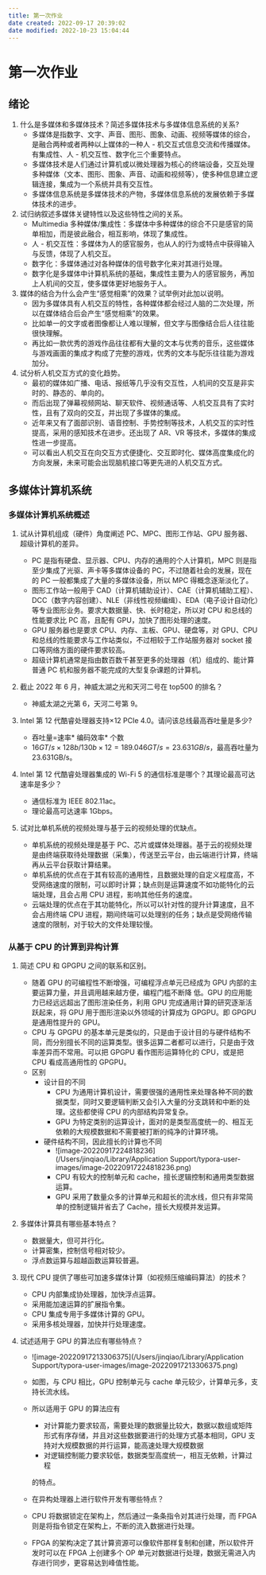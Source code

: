```yaml
---
title: 第一次作业
date created: 2022-09-17 20:39:02
date modified: 2022-10-23 15:04:44
---
```


# 第一次作业

## 绪论

1. 什么是多媒体和多媒体技术？简述多媒体技术与多媒体信息系统的关系?
   - 多媒体是指数字、文字、声音、图形、图象、动画、视频等媒体的综合，是融合两种或者两种以上媒体的一种人 - 机交互式信息交流和传播媒体。有集成性、人 - 机交互性、数字化三个重要特点。
   - 多媒体技术是人们通过计算机或以微处理器为核心的终端设备，交互处理多种媒体（文本、图形、图象、声音、动画和视频等），使多种信息建立逻辑连接，集成为一个系统并具有交互性。
   - 多媒体信息系统是多媒体技术的产物，多媒体信息系统的发展依赖于多媒体技术的进步。
2. 试归纳叙述多媒体关键特性以及这些特性之间的关系。
   - Multimedia 多种媒体/集成性：多媒体中多种媒体的综合不只是感官的简单相加，而是彼此融合，相互影响，体现了集成性。
   - 人 - 机交互性：多媒体为人的感官服务，也从人的行为或特点中获得输入与反馈，体现了人机交互。
   - 数字化：多媒体通过对各种媒体的信号数字化来对其进行处理。
   - 数字化是多媒体中计算机系统的基础，集成性主要为人的感官服务，再加上人机间的交互，使多媒体更好地服务于人。
3. 媒体的结合为什么会产生“感觉相乘”的效果？试举例对此加以说明。
   - 因为多媒体具有人机交互的特性，各种媒体都会经过人脑的二次处理，所以在媒体结合后会产生“感觉相乘”的效果。
   - 比如单一的文字或者图像都让人难以理解，但文字与图像结合后人往往能很快理解。
   - 再比如一款优秀的游戏作品往往都有大量的文本与优秀的音乐，这些媒体与游戏画面的集成才构成了完整的游戏，优秀的文本与配乐往往能为游戏加分。
4. 试分析人机交互方式的变化趋势。
   - 最初的媒体如广播、电话、报纸等几乎没有交互性，人机间的交互是非实时的、静态的、单向的。
   - 而后出现了弹幕视频网站、聊天软件、视频通话等、人机交互具有了实时性，且有了双向的交互，并出现了多媒体的集成。
   - 近年来又有了面部识别、语音控制、手势控制等技术，人机交互的实时性提高，采用的感知技术在进步。还出现了 AR、VR 等技术，多媒体的集成性进一步提高。
   - 可以看出人机交互在向交互方式便捷化、交互即时化、媒体高度集成化的方向发展，未来可能会出现脑机接口等更先进的人机交互方式。

## 多媒体计算机系统

### 多媒体计算机系统概述

1. 试从计算机组成（硬件）角度阐述 PC、MPC、图形工作站、GPU 服务器、超级计算机的差异。

   - PC 是指有硬盘、显示器、CPU、内存的通用的个人计算机，MPC 则是指至少集成了光驱、声卡等多媒体设备的 PC，不过随着社会的发展，现在的 PC 一般都集成了大量的多媒体设备，所以 MPC 得概念逐渐淡化了。
   - 图形工作站一般用于 CAD（计算机辅助设计）、CAE（计算机辅助工程）、DCC（数字内容创建）、NLE（非线性视频编缉）、EDA（电子设计自动化）等专业图形业务。要求大数据量、快、长时稳定，所以对 CPU 和总线的性能要求比 PC 高，且配有 GPU，加快了图形处理的速度。
   - GPU 服务器也是要求 CPU、内存、主板、GPU、硬盘等，对 GPU、CPU 和总线的性能要求与工作站类似，不过相较于工作站服务器对 socket 接口等网络方面的硬件要求较高。
   - 超级计算机通常是指由数百数千甚至更多的处理器（机）组成的、能计算普通 PC 机和服务器不能完成的大型复杂课题的计算机。
2. 截止 2022 年 6 月，神威太湖之光和天河二号在 top500 的排名？
   - 神威太湖之光第 6，天河二号第 9。
3. Intel 第 12 代酷睿处理器支持×12 PCIe 4.0。请问该总线最高吞吐量是多少?
   - 吞吐量=速率\* 编码效率\* 个数
   - $16GT/s \times 128b/130b \times 12=189.046GT/s=23.631GB/s$，最高吞吐量为 23.631GB/s。
4. Intel 第 12 代酷睿处理器集成的 Wi-Fi 5 的通信标准是哪个？其理论最高可达速率是多少？
   - 通信标准为 IEEE 802.11ac。
   - 理论最高可达速率 1Gbps。
5. 试对比单机系统的视频处理与基于云的视频处理的优缺点。
   - 单机系统的视频处理是基于 PC、芯片或媒体处理器。基于云的视频处理是由终端获取待处理数据（采集），传送至云平台，由云端进行计算，终端再从云平台获取计算结果。
   - 单机系统的优点在于其有较高的通用性，且数据处理的自定义程度高，不受网络速度的限制，可以即时计算；缺点则是运算速度不如功能特化的云端处理，且会占用 CPU 进程，影响其他任务的速度。
   - 云端处理的优点在于其功能特化，所以可以针对性的提升计算速度，且不会占用终端 CPU 进程，期间终端可以处理别的任务；缺点是受网络传输速度的限制，对于较大的文件处理较慢。

### 从基于 CPU 的计算到异构计算

1. 简述 CPU 和 GPGPU 之间的联系和区别。

   - 随着 GPU 的可编程性不断增强，可编程浮点单元已经成为 GPU 内部的主要运算力量，并且调用越来越方便，编程门槛不断降 低。GPU 的应用能力已经远远超出了图形渲染任务，利用 GPU 完成通用计算的研究逐渐活跃起来，将 GPU 用于图形渲染以外领域的计算成为 GPGPU。即 GPGPU 是通用性提升的 GPU。
   - CPU 与 GPGPU 的基本单元是类似的，只是由于设计目的与硬件结构不同，而分别擅长不同的运算类型。很多运算二者都可以进行，只是由于效率差异而不常用。可以把 GPGPU 看作图形运算特化的 CPU，或是把 CPU 看成高通用性的 GPGPU。
   - 区别
	 - 设计目的不同
	   - CPU 为通用计算机设计，需要很强的通用性来处理各种不同的数据类型，同时又要逻辑判断又会引入大量的分支跳转和中断的处理。这些都使得 CPU 的内部结构异常复杂。
	   - GPU 为特定类别的运算设计，面对的是类型高度统一的、相互无依赖的大规模数据和不需要被打断的纯净的计算环境。
	 - 硬件结构不同，因此擅长的计算也不同
	   - ![image-20220917224818236](/Users/jinqiao/Library/Application Support/typora-user-images/image-20220917224818236.png)
	   - CPU 有较大的控制单元和 cache，擅长逻辑控制和通用类型数据运算。
	   - GPU 采用了数量众多的计算单元和超长的流水线，但只有非常简单的控制逻辑并省去了 Cache，擅长大规模并发运算。

2. 多媒体计算具有哪些基本特点？

   - 数据量大，但可并行化。
   - 计算密集，控制信号相对较少。
   - 浮点数运算与超越函数运算较普遍。

3. 现代 CPU 提供了哪些可加速多媒体计算（如视频压缩编码算法）的技术？

   - CPU 内部集成协处理器，加快浮点运算。
   - 采用能加速运算的扩展指令集。
   - CPU 集成专用于多媒体计算的 GPU。
   - 采用多核处理器，加快并行处理速度。

4. 试述适用于 GPU 的算法应有哪些特点？

   - ![image-20220917213306375](/Users/jinqiao/Library/Application Support/typora-user-images/image-20220917213306375.png)
   - 如图，与 CPU 相比，GPU 控制单元与 cache 单元较少，计算单元多，支持长流水线。
   - 所以适用于 GPU 的算法应有
	 - 对计算能力要求较高，需要处理的数据量比较大，数据以数组或矩阵形式有序存储，并且对这些数据要进行的处理方式基本相同，GPU 支持对大规模数据的并行运算，能高速处理大规模数据
	 - 对逻辑控制能力要求较低，数据类型高度统一，相互无依赖，计算过程

	 的特点。

   - 在异构处理器上进行软件开发有哪些特点？
   - CPU 将数据锁定在架构上，然后通过一条条指令对其进行处理，而 FPGA 则是将指令锁定在架构上，不断的流入数据进行处理。
   - FPGA 的架构决定了其计算资源可以像软件那样复制和创建，所以软件开发时可以在 FPGA 上创建多个 OP 单元对数据进行处理，数据无需进入内存进行同步，更容易达到峰值性能。
